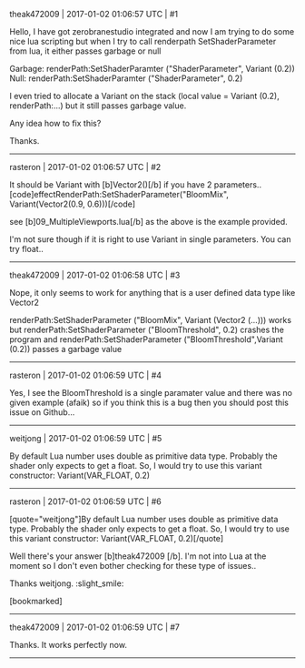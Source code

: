 theak472009 | 2017-01-02 01:06:57 UTC | #1

Hello,
I have got zerobranestudio integrated and now I am trying to do some nice lua scripting but when I try to call renderpath SetShaderParameter from lua, it either passes garbage or null

Garbage:
renderPath:SetShaderParamter ("ShaderParameter", Variant (0.2))
Null:
renderPath:SetShaderParamter ("ShaderParameter", 0.2)

I even tried to allocate a Variant on the stack (local value = Variant (0.2), renderPath:...) but it still passes garbage value.

Any idea how to fix this?

Thanks.

-------------------------

rasteron | 2017-01-02 01:06:57 UTC | #2

It should be Variant with [b]Vector2()[/b] if you have 2 parameters..
[code]effectRenderPath:SetShaderParameter("BloomMix", Variant(Vector2(0.9, 0.6)))[/code]

see [b]09_MultipleViewports.lua[/b] as the above is the example provided.

I'm not sure though if it is right to use Variant in single parameters. You can try float..

-------------------------

theak472009 | 2017-01-02 01:06:58 UTC | #3

Nope, it only seems to work for anything that is a user defined data type like Vector2

renderPath:SetShaderParameter ("BloomMix", Variant (Vector2 (...))) works but
renderPath:SetShaderParameter ("BloomThreshold", 0.2) crashes the program and
renderPath:SetShaderParameter ("BloomThreshold",Variant (0.2)) passes a garbage value

-------------------------

rasteron | 2017-01-02 01:06:59 UTC | #4

Yes, I see the BloomThreshold is a single paramater value and there was no given example (afaik) so if you think this is a bug then you should post this issue on Github...

-------------------------

weitjong | 2017-01-02 01:06:59 UTC | #5

By default Lua number uses double as primitive data type. Probably the shader only expects to get a float. So, I would try to use this variant constructor: Variant(VAR_FLOAT, 0.2)

-------------------------

rasteron | 2017-01-02 01:06:59 UTC | #6

[quote="weitjong"]By default Lua number uses double as primitive data type. Probably the shader only expects to get a float. So, I would try to use this variant constructor: Variant(VAR_FLOAT, 0.2)[/quote]

Well there's your answer [b]theak472009 [/b]. I'm not into Lua at the moment so I don't even bother checking for these type of issues.. 

Thanks weitjong. :slight_smile:

[bookmarked]

-------------------------

theak472009 | 2017-01-02 01:06:59 UTC | #7

Thanks. It works perfectly now.

-------------------------

